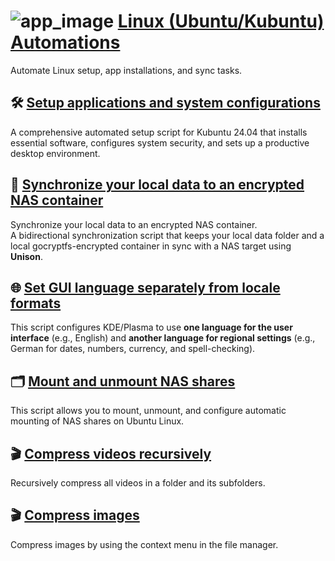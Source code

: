 # ![app_image](/res/ico/ubuntu.ico) [Linux (Ubuntu/Kubuntu) Automations](README.md)

Automate Linux setup, app installations, and sync tasks.

## 🛠️ [Setup applications and system configurations](README_setup_kubuntu.md)

A comprehensive automated setup script for Kubuntu 24.04 that installs essential software, configures system security, and sets up a productive desktop environment.

## 🔐 [Synchronize your local data to an encrypted NAS container](README_sync_dir.md)

Synchronize your local data to an encrypted NAS container.  
A bidirectional synchronization script that keeps your local data folder and a local gocryptfs-encrypted container in sync with a NAS target using **Unison**.  

## 🌐 [Set GUI language separately from locale formats](README_setup_kde_language.md)

This script configures KDE/Plasma to use **one language for the user interface** (e.g., English) and **another language for regional settings** (e.g., German for dates, numbers, currency, and spell-checking).  

## 🗂️ [Mount and unmount NAS shares](README_mount_nas.md)

This script allows you to mount, unmount, and configure automatic mounting of NAS shares on Ubuntu Linux.

## 🎬 [Compress videos recursively](README_compress_videos.md)

Recursively compress all videos in a folder and its subfolders.


## 🎬 [Compress images](README_compress_images.md)

Compress images by using the context menu in the file manager.